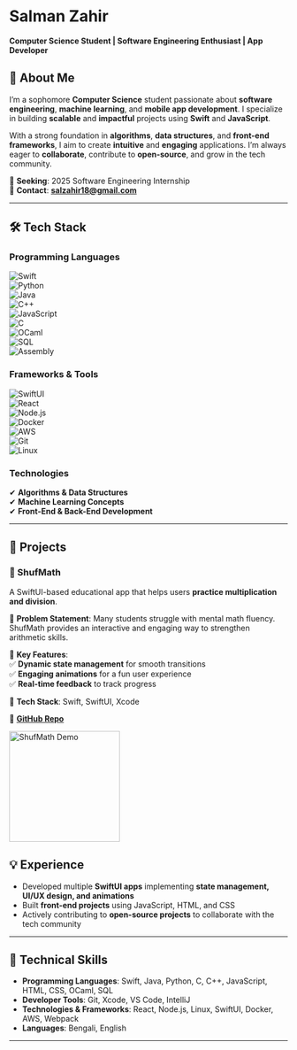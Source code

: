 # **Salman Zahir**  
**Computer Science Student | Software Engineering Enthusiast | App Developer**  

## 🚀 **About Me**  
I’m a sophomore **Computer Science** student passionate about **software engineering**, **machine learning**, and **mobile app development**. I specialize in building **scalable** and **impactful** projects using **Swift** and **JavaScript**.  

With a strong foundation in **algorithms**, **data structures**, and **front-end frameworks**, I aim to create **intuitive** and **engaging** applications. I’m always eager to **collaborate**, contribute to **open-source**, and grow in the tech community.  

📌 **Seeking**: 2025 Software Engineering Internship  
📩 **Contact**: **salzahir18@gmail.com**  

---  

## 🛠 **Tech Stack**  

### **Programming Languages**  
![Swift](https://img.shields.io/badge/Swift-F05138?style=flat&logo=swift&logoColor=white)  
![Python](https://img.shields.io/badge/Python-3776AB?style=flat&logo=python&logoColor=white)  
![Java](https://img.shields.io/badge/Java-007396?style=flat&logo=java&logoColor=white)  
![C++](https://img.shields.io/badge/C++-00599C?style=flat&logo=c%2B%2B&logoColor=white)  
![JavaScript](https://img.shields.io/badge/JavaScript-F7DF1E?style=flat&logo=javascript&logoColor=black)  
![C](https://img.shields.io/badge/C-A8B9CC?style=flat&logo=c&logoColor=black)  
![OCaml](https://img.shields.io/badge/OCaml-EF7A08?style=flat&logo=ocaml&logoColor=black)  
![SQL](https://img.shields.io/badge/SQL-4479A1?style=flat&logo=sqlite&logoColor=white)  
![Assembly](https://img.shields.io/badge/Assembly-525252?style=flat)  

### **Frameworks & Tools**  
![SwiftUI](https://img.shields.io/badge/SwiftUI-007AFF?style=flat&logo=swift&logoColor=white)  
![React](https://img.shields.io/badge/React-61DAFB?style=flat&logo=react&logoColor=black)  
![Node.js](https://img.shields.io/badge/Node.js-339933?style=flat&logo=nodedotjs&logoColor=white)  
![Docker](https://img.shields.io/badge/Docker-2496ED?style=flat&logo=docker&logoColor=white)  
![AWS](https://img.shields.io/badge/AWS-FF9900?style=flat&logo=amazonaws&logoColor=white)  
![Git](https://img.shields.io/badge/Git-F05032?style=flat&logo=git&logoColor=white)  
![Linux](https://img.shields.io/badge/Linux-FCC624?style=flat&logo=linux&logoColor=black)  

### **Technologies**  
✔ **Algorithms & Data Structures**  
✔ **Machine Learning Concepts**  
✔ **Front-End & Back-End Development**  

---  

## 📱 **Projects**  

### **🔹 ShufMath**  
A SwiftUI-based educational app that helps users **practice multiplication and division**.  

🔹 **Problem Statement**: Many students struggle with mental math fluency. ShufMath provides an interactive and engaging way to strengthen arithmetic skills.  

🔹 **Key Features**:  
✅ **Dynamic state management** for smooth transitions  
✅ **Engaging animations** for a fun user experience  
✅ **Real-time feedback** to track progress  

🔹 **Tech Stack**: Swift, SwiftUI, Xcode  

🔗 **[GitHub Repo](https://github.com/salzahir/ShufMath)**  

<div align="left">
  <img src="https://github.com/salzahir/ShufMath/blob/main/images/appIcon.png?raw=true" alt="ShufMath Demo" width="200">
</div>

## 💡 **Experience**  
- Developed multiple **SwiftUI apps** implementing **state management, UI/UX design, and animations**  
- Built **front-end projects** using JavaScript, HTML, and CSS  
- Actively contributing to **open-source projects** to collaborate with the tech community  

---

## 🔧 **Technical Skills**  

- **Programming Languages**: Swift, Java, Python, C, C++, JavaScript, HTML, CSS, OCaml, SQL  
- **Developer Tools**: Git, Xcode, VS Code, IntelliJ  
- **Technologies & Frameworks**: React, Node.js, Linux, SwiftUI, Docker, AWS, Webpack  
- **Languages**: Bengali, English  

---
